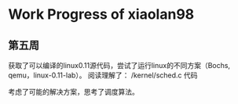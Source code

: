 # Work Progress of xiaolan98

## 第五周

获取了可以编译的linux0.11源代码，尝试了运行linux的不同方案（Bochs, qemu，linux-0.11-lab）。
阅读理解了：
 /kernel/sched.c 代码

考虑了可能的解决方案，思考了调度算法。
